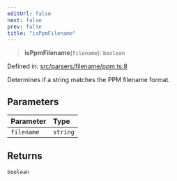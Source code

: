 ```yaml
---
editUrl: false
next: false
prev: false
title: "isPpmFilename"
---
```


> **isPpmFilename**(`filename`): `boolean`

Defined in: [src/parsers/filename/ppm.ts:8](https://github.com/jaames/flipnote.js/blob/a8a7e56268fb7f3a0039ade6ddc69a607deedd27/src/parsers/filename/ppm.ts#L8)

Determines if a string matches the PPM filename format.

## Parameters

| Parameter | Type |
| :------ | :------ |
| `filename` | `string` |

## Returns

`boolean`
